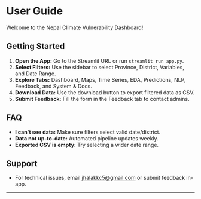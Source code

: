 # User Guide

Welcome to the Nepal Climate Vulnerability Dashboard!

## Getting Started

1. **Open the App:** Go to the Streamlit URL or run `streamlit run app.py`.
2. **Select Filters:** Use the sidebar to select Province, District, Variables, and Date Range.
3. **Explore Tabs:** Dashboard, Maps, Time Series, EDA, Predictions, NLP, Feedback, and System & Docs.
4. **Download Data:** Use the download button to export filtered data as CSV.
5. **Submit Feedback:** Fill the form in the Feedback tab to contact admins.

## FAQ

- **I can't see data:** Make sure filters select valid date/district.
- **Data not up-to-date:** Automated pipeline updates weekly.
- **Exported CSV is empty:** Try selecting a wider date range.

## Support

- For technical issues, email jhalakkc5@gmail.com or submit feedback in-app.

---
